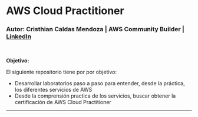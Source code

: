 # AWS Cloud Practitioner

### **Autor:** Cristhian Caldas Mendoza | AWS Community Builder | [LinkedIn](https://www.kristhiandev.com/)
<br>

**Objetivo:**

El siguiente repositorio tiene por por objetivo:
 * Desarrollar laboratorios paso a paso para entender, desde la práctica, los diferentes servicios de AWS
 * Desde la comprensión practica de los servicios, buscar obtener la certificación de AWS Cloud Practitioner

---

